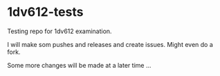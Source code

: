 # 1dv612-tests
Testing repo for 1dv612 examination.

I will make som pushes and releases and create issues. Might even do a fork.

Some more changes will be made at a later time ...